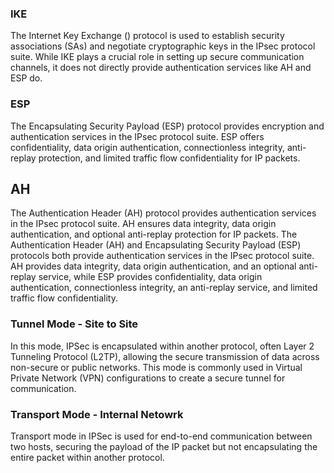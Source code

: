 ### IKE
The Internet Key Exchange () protocol is used to establish security associations (SAs) and negotiate cryptographic keys in the IPsec protocol suite. While IKE plays a crucial role in setting up secure communication channels, it does not directly provide authentication services like AH and ESP do.

### ESP
The Encapsulating Security Payload (ESP) protocol provides encryption and authentication services in the IPsec protocol suite. ESP offers confidentiality, data origin authentication, connectionless integrity, anti-replay protection, and limited traffic flow confidentiality for IP packets.

## AH
The Authentication Header (AH) protocol provides authentication services in the IPsec protocol suite. AH ensures data integrity, data origin authentication, and optional anti-replay protection for IP packets.
The Authentication Header (AH) and Encapsulating Security Payload (ESP) protocols both provide authentication services in the IPsec protocol suite. AH provides data integrity, data origin authentication, and an optional anti-replay service, while ESP provides confidentiality, data origin authentication, connectionless integrity, an anti-replay service, and limited traffic flow confidentiality.


### Tunnel Mode - Site to Site
In this mode, IPSec is encapsulated within another protocol, often Layer 2 Tunneling Protocol (L2TP), allowing the secure transmission of data across non-secure or public networks.
This mode is commonly used in Virtual Private Network (VPN) configurations to create a secure tunnel for communication.


### Transport Mode - Internal Netowrk
Transport mode in IPSec is used for end-to-end communication between two hosts, securing the payload of the IP packet but not encapsulating the entire packet within another protocol.
